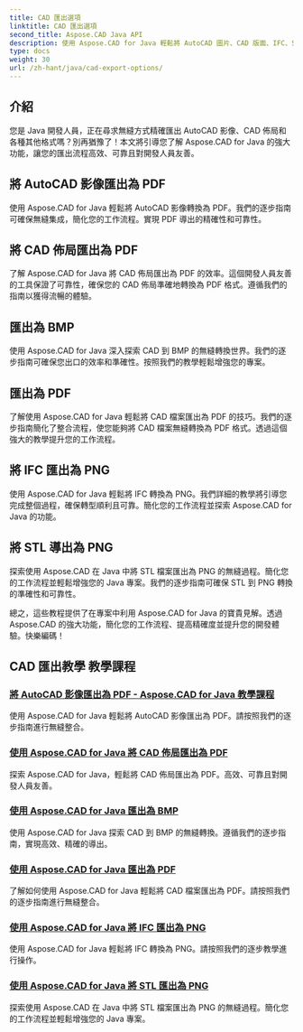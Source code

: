```yaml
---
title: CAD 匯出選項
linktitle: CAD 匯出選項
second_title: Aspose.CAD Java API
description: 使用 Aspose.CAD for Java 輕鬆將 AutoCAD 圖片、CAD 版面、IFC、STL 檔案匯出為 PDF、BMP、PNG。透過我們的逐步教程簡化您的工作流程。
type: docs
weight: 30
url: /zh-hant/java/cad-export-options/
---
```


## 介紹

您是 Java 開發人員，正在尋求無縫方式精確匯出 AutoCAD 影像、CAD 佈局和各種其他格式嗎？別再猶豫了！本文將引導您了解 Aspose.CAD for Java 的強大功能，讓您的匯出流程高效、可靠且對開發人員友善。

## 將 AutoCAD 影像匯出為 PDF

使用 Aspose.CAD for Java 輕鬆將 AutoCAD 影像轉換為 PDF。我們的逐步指南可確保無縫集成，簡化您的工作流程。實現 PDF 導出的精確性和可靠性。

## 將 CAD 佈局匯出為 PDF

了解 Aspose.CAD for Java 將 CAD 佈局匯出為 PDF 的效率。這個開發人員友善的工具保證了可靠性，確保您的 CAD 佈局準確地轉換為 PDF 格式。遵循我們的指南以獲得流暢的體驗。

## 匯出為 BMP

使用 Aspose.CAD for Java 深入探索 CAD 到 BMP 的無縫轉換世界。我們的逐步指南可確保您出口的效率和準確性。按照我們的教學輕鬆增強您的專案。

## 匯出為 PDF

了解使用 Aspose.CAD for Java 輕鬆將 CAD 檔案匯出為 PDF 的技巧。我們的逐步指南簡化了整合流程，使您能夠將 CAD 檔案無縫轉換為 PDF 格式。透過這個強大的教學提升您的工作流程。

## 將 IFC 匯出為 PNG

使用 Aspose.CAD for Java 輕鬆將 IFC 轉換為 PNG。我們詳細的教學將引導您完成整個過程，確保轉型順利且可靠。簡化您的工作流程並探索 Aspose.CAD for Java 的功能。

## 將 STL 導出為 PNG

探索使用 Aspose.CAD 在 Java 中將 STL 檔案匯出為 PNG 的無縫過程。簡化您的工作流程並輕鬆增強您的 Java 專案。我們的逐步指南可確保 STL 到 PNG 轉換的準確性和可靠性。

總之，這些教程提供了在專案中利用 Aspose.CAD for Java 的寶貴見解。透過 Aspose.CAD 的強大功能，簡化您的工作流程、提高精確度並提升您的開發體驗。快樂編碼！
## CAD 匯出教學 教學課程
### [將 AutoCAD 影像匯出為 PDF - Aspose.CAD for Java 教學課程](./export-autocad-images-to-pdf/)
使用 Aspose.CAD for Java 輕鬆將 AutoCAD 影像匯出為 PDF。請按照我們的逐步指南進行無縫整合。
### [使用 Aspose.CAD for Java 將 CAD 佈局匯出為 PDF](./export-cad-layouts-to-pdf/)
探索 Aspose.CAD for Java，輕鬆將 CAD 佈局匯出為 PDF。高效、可靠且對開發人員友善。
### [使用 Aspose.CAD for Java 匯出為 BMP](./export-to-bmp/)
使用 Aspose.CAD for Java 探索 CAD 到 BMP 的無縫轉換。遵循我們的逐步指南，實現高效、精確的導出。
### [使用 Aspose.CAD for Java 匯出為 PDF](./export-to-pdf/)
了解如何使用 Aspose.CAD for Java 輕鬆將 CAD 檔案匯出為 PDF。請按照我們的逐步指南進行無縫整合。
### [使用 Aspose.CAD for Java 將 IFC 匯出為 PNG](./export-ifc-to-png/)
使用 Aspose.CAD for Java 輕鬆將 IFC 轉換為 PNG。請按照我們的逐步教學進行操作。
### [使用 Aspose.CAD for Java 將 STL 匯出為 PNG](./export-stl-to-png/)
探索使用 Aspose.CAD 在 Java 中將 STL 檔案匯出為 PNG 的無縫過程。簡化您的工作流程並輕鬆增強您的 Java 專案。